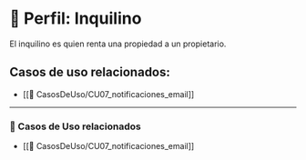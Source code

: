# 👤 Perfil: Inquilino

El inquilino es quien renta una propiedad a un propietario.

## Casos de uso relacionados:
- [[📄 CasosDeUso/CU07_notificaciones_email]]

---

### 🔁 Casos de Uso relacionados
- [[📄 CasosDeUso/CU07_notificaciones_email]]